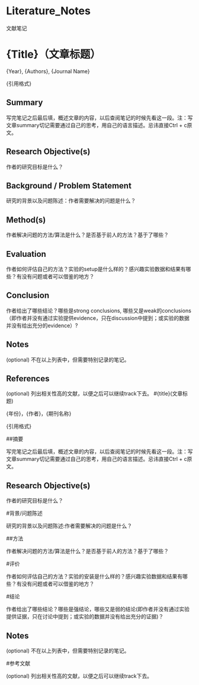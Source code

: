 # Literature_Notes
文献笔记

# {Title}（文章标题）

{Year}, {Authors}, {Journal Name}

{引用格式}



## Summary

写完笔记之后最后填，概述文章的内容，以后查阅笔记的时候先看这一段。注：写文章summary切记需要通过自己的思考，用自己的语言描述。忌讳直接Ctrl + c原文。



## Research Objective(s)

作者的研究目标是什么？



## Background / Problem Statement

研究的背景以及问题陈述：作者需要解决的问题是什么？



## Method(s)

作者解决问题的方法/算法是什么？是否基于前人的方法？基于了哪些？



## Evaluation

作者如何评估自己的方法？实验的setup是什么样的？感兴趣实验数据和结果有哪些？有没有问题或者可以借鉴的地方？



## Conclusion

作者给出了哪些结论？哪些是strong conclusions, 哪些又是weak的conclusions（即作者并没有通过实验提供evidence，只在discussion中提到；或实验的数据并没有给出充分的evidence）?



## Notes

(optional) 不在以上列表中，但需要特别记录的笔记。



## References

(optional) 列出相关性高的文献，以便之后可以继续track下去。
#{title}(文章标题)

{年份}，{作者}，{期刊名称}

{引用格式}



##摘要

写完笔记之后最后填，概述文章的内容，以后查阅笔记的时候先看这一段。注：写文章summary切记需要通过自己的思考，用自己的语言描述。忌讳直接Ctrl + c原文。



## Research Objective(s)

作者的研究目标是什么？



#背景/问题陈述

研究的背景以及问题陈述:作者需要解决的问题是什么？



##方法

作者解决问题的方法/算法是什么？是否基于前人的方法？基于了哪些？



#评价

作者如何评估自己的方法？实验的安装是什么样的？感兴趣实验数据和结果有哪些？有没有问题或者可以借鉴的地方？



#结论

作者给出了哪些结论？哪些是强结论，哪些又是弱的结论(即作者并没有通过实验提供证据，只在讨论中提到；或实验的数据并没有给出充分的证据)？



## Notes

(optional) 不在以上列表中，但需要特别记录的笔记。



#参考文献

(optional) 列出相关性高的文献，以便之后可以继续track下去。
